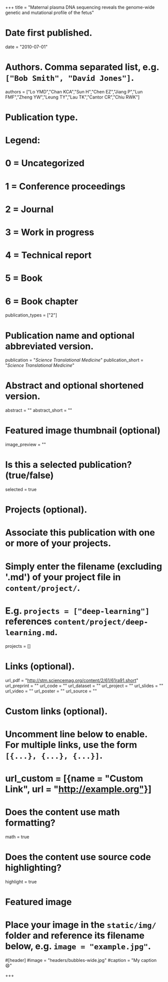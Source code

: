 +++
title = "Maternal plasma DNA sequencing reveals the genome-wide genetic and mutational profile of the fetus"

# Date first published.
date = "2010-07-01"

# Authors. Comma separated list, e.g. `["Bob Smith", "David Jones"]`.
authors = ["Lo YMD","Chan KCA","Sun H","Chen EZ","Jiang P","Lun FMF","Zheng YW","Leung TY","Lau TK","Cantor CR","Chiu RWK"]

# Publication type.
# Legend:
# 0 = Uncategorized
# 1 = Conference proceedings
# 2 = Journal
# 3 = Work in progress
# 4 = Technical report
# 5 = Book
# 6 = Book chapter
publication_types = ["2"]

# Publication name and optional abbreviated version.
publication = "*Science Translational Medicine*"
publication_short = "*Science Translational Medicine*"

# Abstract and optional shortened version.
abstract = ""
abstract_short = ""

# Featured image thumbnail (optional)
image_preview = ""

# Is this a selected publication? (true/false)
selected = true

# Projects (optional).
#   Associate this publication with one or more of your projects.
#   Simply enter the filename (excluding '.md') of your project file in `content/project/`.
#   E.g. `projects = ["deep-learning"]` references `content/project/deep-learning.md`.
projects = []

# Links (optional).
url_pdf = "http://stm.sciencemag.org/content/2/61/61ra91.short"
url_preprint = ""
url_code = ""
url_dataset = ""
url_project = ""
url_slides = ""
url_video = ""
url_poster = ""
url_source = ""

# Custom links (optional).
#   Uncomment line below to enable. For multiple links, use the form `[{...}, {...}, {...}]`.
# url_custom = [{name = "Custom Link", url = "http://example.org"}]

# Does the content use math formatting?
math = true

# Does the content use source code highlighting?
highlight = true

# Featured image
# Place your image in the `static/img/` folder and reference its filename below, e.g. `image = "example.jpg"`.
#[header]
#image = "headers/bubbles-wide.jpg"
#caption = "My caption 😄"

+++